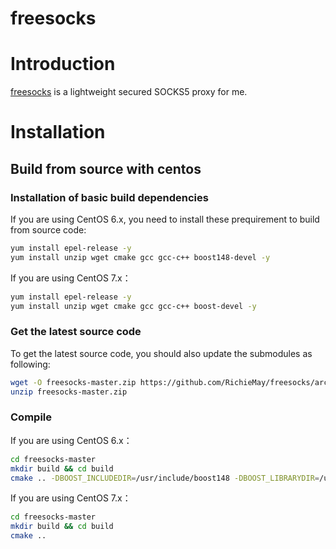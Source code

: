 # freesocks

# Introduction

[freesocks](https://github.com/RichieMay/freesocks) is a lightweight secured SOCKS5
proxy for me.

# Installation

## Build from source with centos

### Installation of basic build dependencies

If you are using CentOS 6.x, you need to install these prequirement to build from source code:
```bash
yum install epel-release -y
yum install unzip wget cmake gcc gcc-c++ boost148-devel -y
```

If you are using CentOS 7.x：
```bash
yum install epel-release -y
yum install unzip wget cmake gcc gcc-c++ boost-devel -y
```

### Get the latest source code

To get the latest source code, you should also update the submodules as following:

```bash
wget -O freesocks-master.zip https://github.com/RichieMay/freesocks/archive/master.zip
unzip freesocks-master.zip
```

### Compile 

If you are using CentOS 6.x：
```bash
cd freesocks-master
mkdir build && cd build
cmake .. -DBOOST_INCLUDEDIR=/usr/include/boost148 -DBOOST_LIBRARYDIR=/usr/lib/boost148
```

If you are using CentOS 7.x：
```bash
cd freesocks-master
mkdir build && cd build
cmake ..
```
